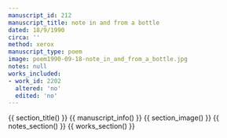 ```yaml
---
manuscript_id: 212
manuscript_title: note in and from a bottle
dated: 18/9/1990
circa: ''
method: xerox
manuscript_type: poem
image: poem1990-09-18-note_in_and_from_a_bottle.jpg
notes: null
works_included:
- work_id: 2202
  altered: 'no'
  edited: 'no'
---
```


{{ section_title() }}
{{ manuscript_info() }}
{{ section_image() }}
{{ notes_section() }}
{{ works_section() }}
